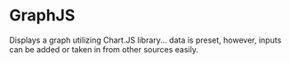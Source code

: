 # GraphJS

Displays a graph utilizing Chart.JS library... data is preset, however, inputs can be added or taken in from other sources easily.
